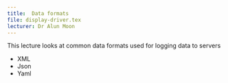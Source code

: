 ```yaml
---
title:  Data formats
file: display-driver.tex
lecturer: Dr Alun Moon
---
```

This lecture looks at common data formats used for logging data to servers
* XML
* Json
* Yaml
